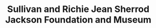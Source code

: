---
layout: repo
title: "Sullivan and Richie Jean Sherrod Jackson Foundation and Museum"
id: 11148
permalink: repos/11148/
---